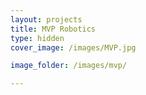 ```yaml
---
layout: projects
title: MVP Robotics
type: hidden
cover_image: /images/MVP.jpg

image_folder: /images/mvp/

---
```




